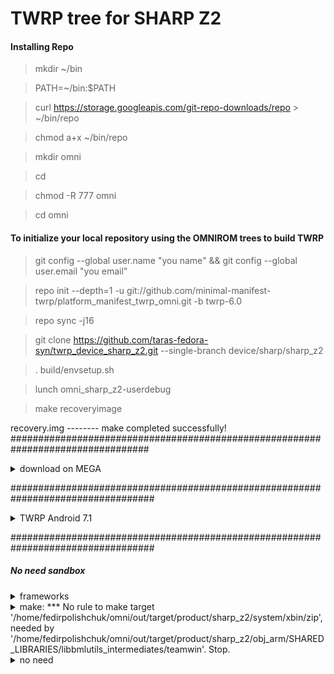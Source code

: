 # TWRP tree for SHARP Z2

#### Installing Repo

>mkdir ~/bin

>PATH=~/bin:$PATH

>curl https://storage.googleapis.com/git-repo-downloads/repo > ~/bin/repo

>chmod a+x ~/bin/repo

>mkdir omni

>cd

>chmod -R 777 omni  

>cd omni

#### To initialize your local repository using the OMNIROM trees to build TWRP

>git config --global user.name "you name" && git config --global user.email "you email"

>repo init --depth=1 -u git://github.com/minimal-manifest-twrp/platform_manifest_twrp_omni.git -b twrp-6.0

>repo sync -j16

>git clone https://github.com/taras-fedora-syn/twrp_device_sharp_z2.git --single-branch device/sharp/sharp_z2

>. build/envsetup.sh

>lunch omni_sharp_z2-userdebug

>make recoveryimage

recovery.img -------- make completed successfully!
#################################################################################
<details>  
  <summary>download on MEGA</summary>

>cd

>sudo apt-get install ruby gem

>sudo gem install rmega

>cd ~/omni/out/target/product/sharp_z2

>rmega-up recovery.img -u you@email
</details>

##################################################################################
<details>  
  <summary>TWRP Android 7.1</summary>

>cd omni/bootable

>git clone https://github.com/omnirom/android_bootable_recovery.git -b android-7.1

>rm -rf recovery

>mv android_bootable_recovery recovery

>cd

>cd omni

>. build/envsetup.sh

>lunch omni_sharp_z2-userdebug

>make recoveryimage

recovery.img -------- make completed successfully!
</details>

##################################################################################

##### No need sandbox
<details>  
  <summary>frameworks</summary>
  cd omni
  
  git clone https://github.com/omnirom/android_frameworks_native.git -b android-6.0
  
  git clone https://github.com/omnirom/android_frameworks_av.git -b android-6.0
  
  cp -a android_frameworks_native frameworks/native
  
  cp -a android_frameworks_av frameworks/av
  
  rm -rf android_frameworks_native
  
  rm -rf android_frameworks_av
</details>
 
<details> 
  <summary>make: *** No rule to make target '/home/fedirpolishchuk/omni/out/target/product/sharp_z2/system/xbin/zip', needed by '/home/fedirpolishchuk/omni/out/target/product/sharp_z2/obj_arm/SHARED_LIBRARIES/libbmlutils_intermediates/teamwin'.  Stop.</summary>  
  cd omni
  
  cd out/target/product/sharp_z2/system
  
  mkdir xbin
  
  cd xbin
  
  nano zip
  
  Ctrl+O
  
  Enter
  
  Ctrl+X
  
  cd
  
  cd omni
</details>
 
<details>  
  <summary>no need</summary>

>export USE_NINJA=false

>export ALLOW_MISSING_DEPENDENCIES=true

minus TARGET_HW_DISK_ENCRYPTION = true  on BoardConfig.mk
</details>
